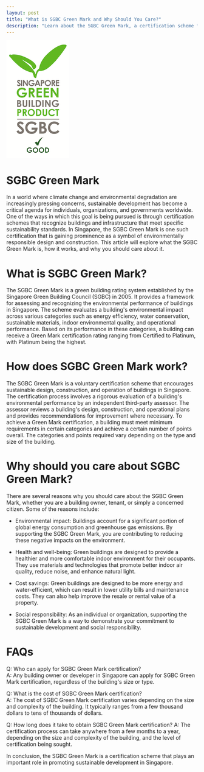 ```yaml
---
layout: post
title: "What is SGBC Green Mark and Why Should You Care?"
description: "Learn about the SGBC Green Mark, a certification scheme for sustainable buildings in Singapore, and why it matters for you and the environment. Discover how to make informed choices that benefit both your health and the planet."
---
```

![SGBC Green Mark](/images/greenmark.png "SGBC Green Mark")
# SGBC Green Mark
In a world where climate change and environmental degradation are increasingly pressing concerns, sustainable development has become a critical agenda for individuals, organizations, and governments worldwide. One of the ways in which this goal is being pursued is through certification schemes that recognize buildings and infrastructure that meet specific sustainability standards. In Singapore, the SGBC Green Mark is one such certification that is gaining prominence as a symbol of environmentally responsible design and construction. This article will explore what the SGBC Green Mark is, how it works, and why you should care about it.

# What is SGBC Green Mark?  
The SGBC Green Mark is a green building rating system established by the Singapore Green Building Council (SGBC) in 2005. It provides a framework for assessing and recognizing the environmental performance of buildings in Singapore. The scheme evaluates a building's environmental impact across various categories such as energy efficiency, water conservation, sustainable materials, indoor environmental quality, and operational performance. Based on its performance in these categories, a building can receive a Green Mark certification rating ranging from Certified to Platinum, with Platinum being the highest.

# How does SGBC Green Mark work?  
The SGBC Green Mark is a voluntary certification scheme that encourages sustainable design, construction, and operation of buildings in Singapore. The certification process involves a rigorous evaluation of a building's environmental performance by an independent third-party assessor. The assessor reviews a building's design, construction, and operational plans and provides recommendations for improvement where necessary. To achieve a Green Mark certification, a building must meet minimum requirements in certain categories and achieve a certain number of points overall. The categories and points required vary depending on the type and size of the building.

# Why should you care about SGBC Green Mark?  
There are several reasons why you should care about the SGBC Green Mark, whether you are a building owner, tenant, or simply a concerned citizen. Some of the reasons include:

* Environmental impact: Buildings account for a significant portion of global energy consumption and greenhouse gas emissions. By supporting the SGBC Green Mark, you are contributing to reducing these negative impacts on the environment.

* Health and well-being: Green buildings are designed to provide a healthier and more comfortable indoor environment for their occupants. They use materials and technologies that promote better indoor air quality, reduce noise, and enhance natural light.

* Cost savings: Green buildings are designed to be more energy and water-efficient, which can result in lower utility bills and maintenance costs. They can also help improve the resale or rental value of a property.

* Social responsibility: As an individual or organization, supporting the SGBC Green Mark is a way to demonstrate your commitment to sustainable development and social responsibility.

# FAQs
Q: Who can apply for SGBC Green Mark certification?  
A: Any building owner or developer in Singapore can apply for SGBC Green Mark certification, regardless of the building's size or type.

Q: What is the cost of SGBC Green Mark certification?  
A: The cost of SGBC Green Mark certification varies depending on the size and complexity of the building. It typically ranges from a few thousand dollars to tens of thousands of dollars.

Q: How long does it take to obtain SGBC Green Mark certification?
A: The certification process can take anywhere from a few months to a year, depending on the size and complexity of the building, and the level of certification being sought.

In conclusion, the SGBC Green Mark is a certification scheme that plays an important role in promoting sustainable development in Singapore.
